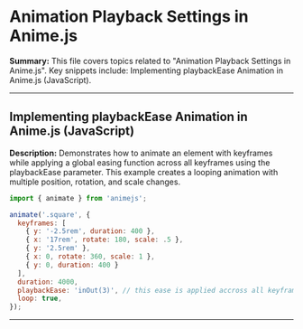 # Animation Playback Settings in Anime.js

**Summary:** This file covers topics related to "Animation Playback Settings in Anime.js". Key snippets include: Implementing playbackEase Animation in Anime.js (JavaScript).

---

## Implementing playbackEase Animation in Anime.js (JavaScript)

**Description:** Demonstrates how to animate an element with keyframes while applying a global easing function across all keyframes using the playbackEase parameter. This example creates a looping animation with multiple position, rotation, and scale changes.

```javascript
import { animate } from 'animejs';

animate('.square', {
  keyframes: [
    { y: '-2.5rem', duration: 400 },
    { x: '17rem', rotate: 180, scale: .5 },
    { y: '2.5rem' },
    { x: 0, rotate: 360, scale: 1 },
    { y: 0, duration: 400 }
  ],
  duration: 4000,
  playbackEase: 'inOut(3)', // this ease is applied accross all keyframes
  loop: true,
});
```

---